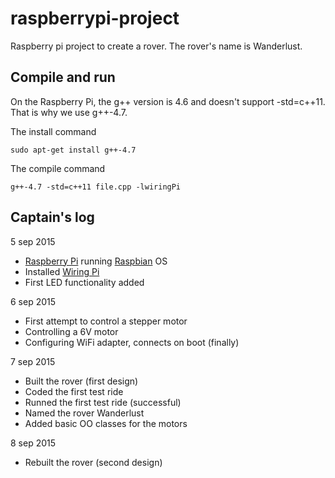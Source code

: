 # raspberrypi-project
Raspberry pi project to create a rover. The rover's name is Wanderlust.

## Compile and run
On the Raspberry Pi, the g++ version is 4.6 and doesn't support -std=c++11. That is why we use g++-4.7.

The install command

    sudo apt-get install g++-4.7
    
The compile command

    g++-4.7 -std=c++11 file.cpp -lwiringPi

## Captain's log

5 sep 2015
* [Raspberry Pi][1] running [Raspbian][2] OS
* Installed [Wiring Pi][3]
* First LED functionality added

6 sep 2015
* First attempt to control a stepper motor
* Controlling a 6V motor
* Configuring WiFi adapter, connects on boot (finally)

7 sep 2015
* Built the rover (first design)
* Coded the first test ride
* Runned the first test ride (successful)
* Named the rover Wanderlust
* Added basic OO classes for the motors

8 sep 2015
* Rebuilt the rover (second design)

[1]: https://www.raspberrypi.org/
[2]: https://www.raspberrypi.org/downloads/raspbian/
[3]: http://wiringpi.com/
